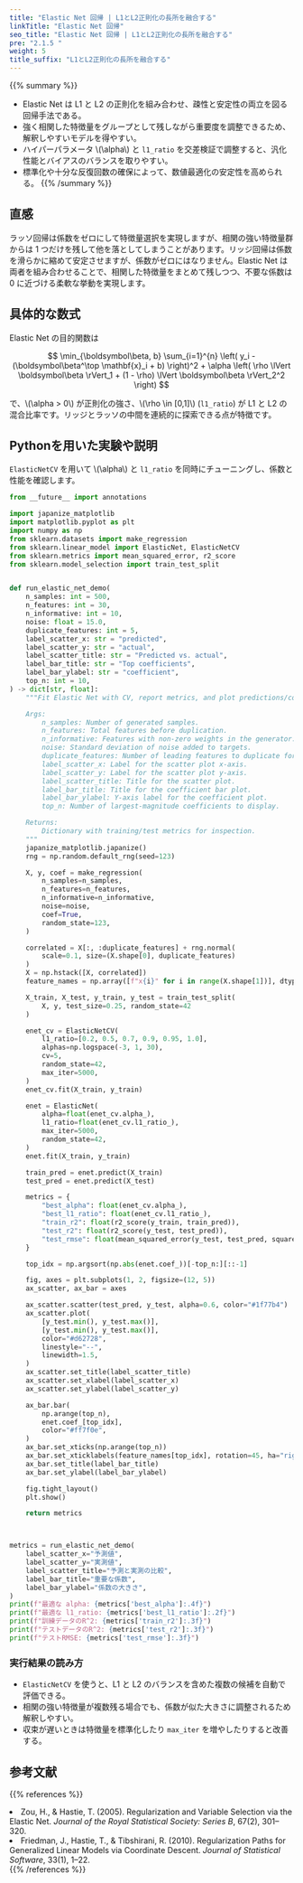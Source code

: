 ```yaml
---
title: "Elastic Net 回帰 | L1とL2正則化の長所を融合する"
linkTitle: "Elastic Net 回帰"
seo_title: "Elastic Net 回帰 | L1とL2正則化の長所を融合する"
pre: "2.1.5 "
weight: 5
title_suffix: "L1とL2正則化の長所を融合する"
---
```


{{% summary %}}
- Elastic Net は L1 と L2 の正則化を組み合わせ、疎性と安定性の両立を図る回帰手法である。
- 強く相関した特徴量をグループとして残しながら重要度を調整できるため、解釈しやすいモデルを得やすい。
- ハイパーパラメータ \\(\alpha\\) と `l1_ratio` を交差検証で調整すると、汎化性能とバイアスのバランスを取りやすい。
- 標準化や十分な反復回数の確保によって、数値最適化の安定性を高められる。
{{% /summary %}}

## 直感
ラッソ回帰は係数をゼロにして特徴量選択を実現しますが、相関の強い特徴量群からは 1 つだけを残して他を落としてしまうことがあります。リッジ回帰は係数を滑らかに縮めて安定させますが、係数がゼロにはなりません。Elastic Net は両者を組み合わせることで、相関した特徴量をまとめて残しつつ、不要な係数は 0 に近づける柔軟な挙動を実現します。

## 具体的な数式
Elastic Net の目的関数は

$$
\min_{\boldsymbol\beta, b} \sum_{i=1}^{n} \left( y_i - (\boldsymbol\beta^\top \mathbf{x}_i + b) \right)^2 + \alpha \left( \rho \lVert \boldsymbol\beta \rVert_1 + (1 - \rho) \lVert \boldsymbol\beta \rVert_2^2 \right)
$$

で、\\(\alpha > 0\\) が正則化の強さ、\\(\rho \in [0,1]\\) (`l1_ratio`) が L1 と L2 の混合比率です。リッジとラッソの中間を連続的に探索できる点が特徴です。

## Pythonを用いた実験や説明
`ElasticNetCV` を用いて \\(\alpha\\) と `l1_ratio` を同時にチューニングし、係数と性能を確認します。

```python
from __future__ import annotations

import japanize_matplotlib
import matplotlib.pyplot as plt
import numpy as np
from sklearn.datasets import make_regression
from sklearn.linear_model import ElasticNet, ElasticNetCV
from sklearn.metrics import mean_squared_error, r2_score
from sklearn.model_selection import train_test_split


def run_elastic_net_demo(
    n_samples: int = 500,
    n_features: int = 30,
    n_informative: int = 10,
    noise: float = 15.0,
    duplicate_features: int = 5,
    label_scatter_x: str = "predicted",
    label_scatter_y: str = "actual",
    label_scatter_title: str = "Predicted vs. actual",
    label_bar_title: str = "Top coefficients",
    label_bar_ylabel: str = "coefficient",
    top_n: int = 10,
) -> dict[str, float]:
    """Fit Elastic Net with CV, report metrics, and plot predictions/coefs.

    Args:
        n_samples: Number of generated samples.
        n_features: Total features before duplication.
        n_informative: Features with non-zero weights in the generator.
        noise: Standard deviation of noise added to targets.
        duplicate_features: Number of leading features to duplicate for correlation.
        label_scatter_x: Label for the scatter plot x-axis.
        label_scatter_y: Label for the scatter plot y-axis.
        label_scatter_title: Title for the scatter plot.
        label_bar_title: Title for the coefficient bar plot.
        label_bar_ylabel: Y-axis label for the coefficient plot.
        top_n: Number of largest-magnitude coefficients to display.

    Returns:
        Dictionary with training/test metrics for inspection.
    """
    japanize_matplotlib.japanize()
    rng = np.random.default_rng(seed=123)

    X, y, coef = make_regression(
        n_samples=n_samples,
        n_features=n_features,
        n_informative=n_informative,
        noise=noise,
        coef=True,
        random_state=123,
    )

    correlated = X[:, :duplicate_features] + rng.normal(
        scale=0.1, size=(X.shape[0], duplicate_features)
    )
    X = np.hstack([X, correlated])
    feature_names = np.array([f"x{i}" for i in range(X.shape[1])], dtype=object)

    X_train, X_test, y_train, y_test = train_test_split(
        X, y, test_size=0.25, random_state=42
    )

    enet_cv = ElasticNetCV(
        l1_ratio=[0.2, 0.5, 0.7, 0.9, 0.95, 1.0],
        alphas=np.logspace(-3, 1, 30),
        cv=5,
        random_state=42,
        max_iter=5000,
    )
    enet_cv.fit(X_train, y_train)

    enet = ElasticNet(
        alpha=float(enet_cv.alpha_),
        l1_ratio=float(enet_cv.l1_ratio_),
        max_iter=5000,
        random_state=42,
    )
    enet.fit(X_train, y_train)

    train_pred = enet.predict(X_train)
    test_pred = enet.predict(X_test)

    metrics = {
        "best_alpha": float(enet_cv.alpha_),
        "best_l1_ratio": float(enet_cv.l1_ratio_),
        "train_r2": float(r2_score(y_train, train_pred)),
        "test_r2": float(r2_score(y_test, test_pred)),
        "test_rmse": float(mean_squared_error(y_test, test_pred, squared=False)),
    }

    top_idx = np.argsort(np.abs(enet.coef_))[-top_n:][::-1]

    fig, axes = plt.subplots(1, 2, figsize=(12, 5))
    ax_scatter, ax_bar = axes

    ax_scatter.scatter(test_pred, y_test, alpha=0.6, color="#1f77b4")
    ax_scatter.plot(
        [y_test.min(), y_test.max()],
        [y_test.min(), y_test.max()],
        color="#d62728",
        linestyle="--",
        linewidth=1.5,
    )
    ax_scatter.set_title(label_scatter_title)
    ax_scatter.set_xlabel(label_scatter_x)
    ax_scatter.set_ylabel(label_scatter_y)

    ax_bar.bar(
        np.arange(top_n),
        enet.coef_[top_idx],
        color="#ff7f0e",
    )
    ax_bar.set_xticks(np.arange(top_n))
    ax_bar.set_xticklabels(feature_names[top_idx], rotation=45, ha="right")
    ax_bar.set_title(label_bar_title)
    ax_bar.set_ylabel(label_bar_ylabel)

    fig.tight_layout()
    plt.show()

    return metrics



metrics = run_elastic_net_demo(
    label_scatter_x="予測値",
    label_scatter_y="実測値",
    label_scatter_title="予測と実測の比較",
    label_bar_title="重要な係数",
    label_bar_ylabel="係数の大きさ",
)
print(f"最適な alpha: {metrics['best_alpha']:.4f}")
print(f"最適な l1_ratio: {metrics['best_l1_ratio']:.2f}")
print(f"訓練データのR^2: {metrics['train_r2']:.3f}")
print(f"テストデータのR^2: {metrics['test_r2']:.3f}")
print(f"テストRMSE: {metrics['test_rmse']:.3f}")

```

### 実行結果の読み方
- `ElasticNetCV` を使うと、L1 と L2 のバランスを含めた複数の候補を自動で評価できる。
- 相関の強い特徴量が複数残る場合でも、係数が似た大きさに調整されるため解釈しやすい。
- 収束が遅いときは特徴量を標準化したり `max_iter` を増やしたりすると改善する。

## 参考文献
{{% references %}}
<li>Zou, H., &amp; Hastie, T. (2005). Regularization and Variable Selection via the Elastic Net. <i>Journal of the Royal Statistical Society: Series B</i>, 67(2), 301–320.</li>
<li>Friedman, J., Hastie, T., &amp; Tibshirani, R. (2010). Regularization Paths for Generalized Linear Models via Coordinate Descent. <i>Journal of Statistical Software</i>, 33(1), 1–22.</li>
{{% /references %}}
